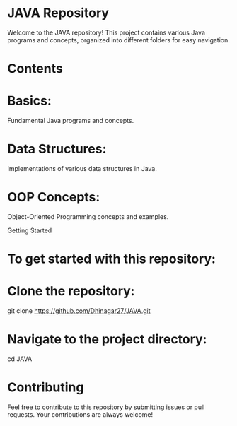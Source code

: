 # JAVA Repository

Welcome to the JAVA repository! This project contains various Java programs and concepts, organized into different folders for easy navigation.

# Contents

# Basics: 
Fundamental Java programs and concepts.

# Data Structures: 
Implementations of various data structures in Java.

# OOP Concepts:
Object-Oriented Programming concepts and examples.

Getting Started
# To get started with this repository:

# Clone the repository:
git clone https://github.com/Dhinagar27/JAVA.git

# Navigate to the project directory:
cd JAVA

# Contributing
Feel free to contribute to this repository by submitting issues or pull requests. Your contributions are always welcome!

